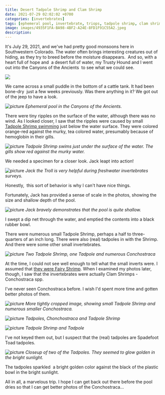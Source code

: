 ```yaml
---
title: Desert Tadpole Shrimp and Clam Shrimp
date: 2021-07-29 02:02:02 +0700
categories: [invertebrates]
tags: [ephemeral pool, invertebrate, triops, tadpole shrimp, clam shrimp, ostracod]
image: images/4935F1FA-BA98-4BF2-A24E-8FD1F91C55A2.jpeg
description: 
---
```

It's July 29, 2021, and we've had pretty good monsoons here in Southwestern Colorado. The water often brings interesting creatures out of hiding, as they try to breed before the moisture disappears.  And so, with a heart full of hope and  a desert full of water, my Trusty Hound and I went out into the Canyons of the Ancients  to see what we could see.

[![](images/4935F1FA-BA98-4BF2-A24E-8FD1F91C55A2.jpeg)](https://tightloop.com/blog/wp-content/uploads/2021/09/4935F1FA-BA98-4BF2-A24E-8FD1F91C55A2.jpeg)  

We came across a small puddle in the bottom of a cattle tank. It had been bone-dry  just a few weeks previously. Was there anything in it? We got out of the jeep to have a look.

<!--more-->

![picture](images/IMG_0228-1.jpg)
*Ephemeral pool in the Canyons of the Ancients.*

There were tiny ripples on the surface of the water, although there was no wind. As I looked closer, I saw that the ripples were caused by small [Tadpole Shrimp swimming](https://tightloop.com/blog/2018/09/11/tadpole-shrimp/) just below the water surface. They were colored orange-red against the murky, tea colored water, presumably because of hemoglobin in their gills.

![picture](images/IMG_0233.jpg)
*Tadpole Shrimp swims just under the surface of the water. The gills show red against the murky water.*

We needed a specimen for a closer look. Jack leapt into action!

![picture](images/IMG_0234.jpg)
*Jack the Troll is very helpful during freshwater invertebrates surveys.*

Honestly,  this sort of behavior is why I can't have nice things.

Fortunately, Jack has provided a sense of scale in the photos, showing the size and shallow depth of the pool.

![picture](images/IMG_0236.jpg)
*Jack bravely demonstrates that the pool is quite shallow.*

I swept a dip net through the water, and emptied the contents into a black rubber bowl.

There were numerous small Tadpole Shrimp, perhaps a half to three-quarters of an inch long. There were also (real) tadpoles in with the Shrimp. And there were some other small invertebrates.

![picture](images/IMG_0257.jpg)
*Two Tadpole Shrimp, one Tadpole and numerous Conchostraca*

At the time, I could not see well enough to tell what the small inverts were. I assumed that [they were Fairy Shrimp](https://tightloop.com/blog/2018/11/28/fairy-shrimp/). When I examined my photos later, though, I saw that the invertebrates were actually Clam Shrimps - Conchostraca spp.

I've never seen Conchostraca before. I wish I'd spent more time and gotten better photos of them.

![picture](images/IMG_0257-1.jpg)
*More tightly cropped image, showing small Tadpole Shrimp and numerous smaller Conchostraca.*

![picture](images/IMG_0251.jpg)
*Tadpoles, Chonchostraca and Tadpole Shrimp*

![picture](images/IMG_0238-1.jpg)
*Tadpole Shrimp and Tadpole*

I've not keyed them out, but I suspect that the (real) tadpoles are Spadefoot Toad tadpoles.

![picture](images/IMG_0245.jpg)
*Closeup of two of the Tadpoles. They seemed to glow golden in the bright sunlight.*

The tadpoles sparkled  a bright golden color against the black of the plastic bowl in the bright sunlight.

All in all, a marvelous trip. I hope I can get back out there before the pool dries so that I can get better photos of the Conchostraca...
